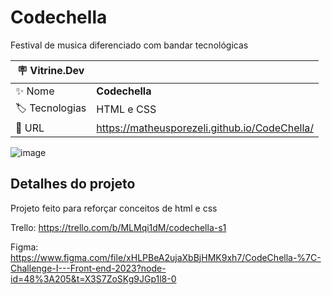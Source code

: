 # Codechella

Festival de musica diferenciado com bandar tecnológicas

| :placard: Vitrine.Dev |     |
| -------------  | --- |
| :sparkles: Nome        | **Codechella**
| :label: Tecnologias | HTML e CSS
| :rocket: URL         | https://matheusporezeli.github.io/CodeChella/

![image](https://github.com/matheusporezeli/CodeChella/assets/112051389/df268c90-2c0b-4f4e-83b9-748fa7bb38a4#vitrinedev)

## Detalhes do projeto

Projeto feito para reforçar conceitos de html e css

Trello: https://trello.com/b/MLMqi1dM/codechella-s1

Figma: https://www.figma.com/file/xHLPBeA2ujaXbBjHMK9xh7/CodeChella-%7C-Challenge-I---Front-end-2023?node-id=48%3A205&t=X3S7ZoSKg9JGp1l8-0
